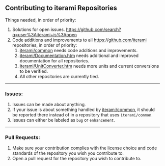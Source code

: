 Contributing to iterami Repositories
------------------------------------

Things needed, in order of priority:
1. Solutions for open issues. https://github.com/search?q=user%3Aiterami+is%3Aopen
2. Code additions and improvements to all https://github.com/iterami repositories, in order of priority:
   1. [iterami/common](https://github.com/iterami/common) needs code additions and improvements.
   2. [iterami/Documentation.htm](https://github.com/iterami/https://github.com/iterami/Documentation.htm) needs additional and improved documentation for all repositories.
   3. [iterami/UnitConverter.htm](https://github.com/iterami/https://github.com/iterami/UnitConverter.htm) needs more units and current conversions to be verified.
   4. All other repositories are currently tied.

---

### Issues:
1. Issues can be made about anything.
2. If your issue is about something handled by [iterami/common](https://github.com/iterami/common), it should be reported there instead of in a repository that uses `iterami/common`.
3. Issues can either be labeled as `bug` or `enhancement`.

---

### Pull Requests:
1. Make sure your contribution complies with the license choice and code standards of the repository you wish you contribute to.
2. Open a pull request for the repository you wish to contribute to.
